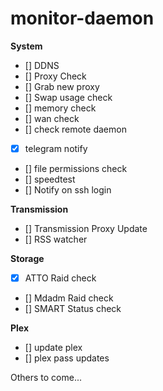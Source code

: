 # monitor-daemon

**System**
 - [] DDNS
 - [] Proxy Check
 - [] Grab new proxy
 - [] Swap usage check
 - [] memory check
 - [] wan check
 - [] check remote daemon
 - [x] telegram notify
 - [] file permissions check
 - [] speedtest
 - [] Notify on ssh login

**Transmission**
 - [] Transmission Proxy Update
 - [] RSS watcher

**Storage**
 - [x] ATTO Raid check
 - [] Mdadm Raid check
 - [] SMART Status check

**Plex**
 - [] update plex
 - [] plex pass updates

Others to come...